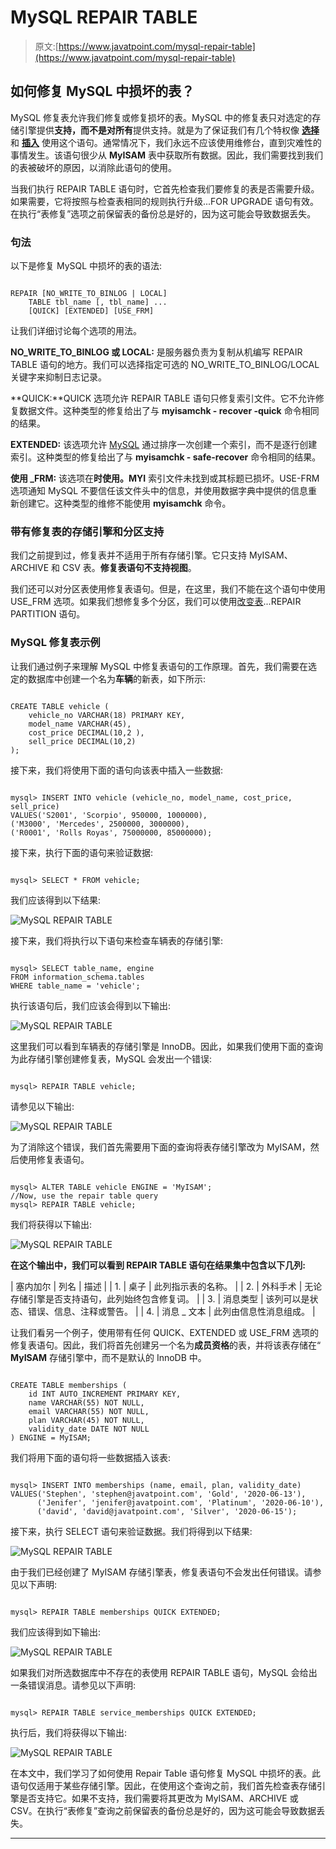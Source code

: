 # MySQL REPAIR TABLE

> 原文:[https://www.javatpoint.com/mysql-repair-table](https://www.javatpoint.com/mysql-repair-table)

## 如何修复 MySQL 中损坏的表？

MySQL 修复表允许我们修复或修复损坏的表。MySQL 中的修复表只对选定的存储引擎提供**支持，而不是对所有**提供支持。就是为了保证我们有几个特权像 **[选择](https://www.javatpoint.com/mysql-select)** 和 **[插入](https://www.javatpoint.com/mysql-insert)** 使用这个语句。通常情况下，我们永远不应该使用维修台，直到灾难性的事情发生。该语句很少从 **MyISAM** 表中获取所有数据。因此，我们需要找到我们的表被破坏的原因，以消除此语句的使用。

当我们执行 REPAIR TABLE 语句时，它首先检查我们要修复的表是否需要升级。如果需要，它将按照与检查表相同的规则执行升级...FOR UPGRADE 语句有效。在执行“表修复”选项之前保留表的备份总是好的，因为这可能会导致数据丢失。

### 句法

以下是修复 MySQL 中损坏的表的语法:

```

REPAIR [NO_WRITE_TO_BINLOG | LOCAL]
    TABLE tbl_name [, tbl_name] ...
    [QUICK] [EXTENDED] [USE_FRM]

```

让我们详细讨论每个选项的用法。

**NO_WRITE_TO_BINLOG 或 LOCAL:** 是服务器负责为复制从机编写 REPAIR TABLE 语句的地方。我们可以选择指定可选的 NO_WRITE_TO_BINLOG/LOCAL 关键字来抑制日志记录。

**QUICK:**QUICK 选项允许 REPAIR TABLE 语句只修复索引文件。它不允许修复数据文件。这种类型的修复给出了与 **myisamchk - recover -quick** 命令相同的结果。

**EXTENDED:** 该选项允许 [MySQL](https://www.javatpoint.com/mysql-tutorial) 通过排序一次创建一个索引，而不是逐行创建索引。这种类型的修复给出了与 **myisamchk - safe-recover** 命令相同的结果。

**使用 _FRM:** 该选项在**时使用。MYI** 索引文件未找到或其标题已损坏。USE-FRM 选项通知 MySQL 不要信任该文件头中的信息，并使用数据字典中提供的信息重新创建它。这种类型的维修不能使用 **myisamchk** 命令。

### 带有修复表的存储引擎和分区支持

我们之前提到过，修复表并不适用于所有存储引擎。它只支持 MyISAM、ARCHIVE 和 CSV 表。**修复表语句不支持视图**。

我们还可以对分区表使用修复表语句。但是，在这里，我们不能在这个语句中使用 USE_FRM 选项。如果我们想修复多个分区，我们可以使用[改变表](https://www.javatpoint.com/mysql-alter-table)...REPAIR PARTITION 语句。

### MySQL 修复表示例

让我们通过例子来理解 MySQL 中修复表语句的工作原理。首先，我们需要在选定的数据库中创建一个名为**车辆**的新表，如下所示:

```

CREATE TABLE vehicle (
    vehicle_no VARCHAR(18) PRIMARY KEY,
    model_name VARCHAR(45),
    cost_price DECIMAL(10,2 ),
    sell_price DECIMAL(10,2)
);

```

接下来，我们将使用下面的语句向该表中插入一些数据:

```

mysql> INSERT INTO vehicle (vehicle_no, model_name, cost_price, sell_price) 
VALUES('S2001', 'Scorpio', 950000, 1000000),
('M3000', 'Mercedes', 2500000, 3000000),
('R0001', 'Rolls Royas', 75000000, 85000000);

```

接下来，执行下面的语句来验证数据:

```

mysql> SELECT * FROM vehicle;

```

我们应该得到以下结果:

![MySQL REPAIR TABLE](../Images/78270a0cc25a53fe1e63b1ddb36887a4.png)

接下来，我们将执行以下语句来检查车辆表的存储引擎:

```

mysql> SELECT table_name, engine 
FROM information_schema.tables 
WHERE table_name = 'vehicle';

```

执行该语句后，我们应该会得到以下输出:

![MySQL REPAIR TABLE](../Images/063dbbd1bc28ac03af7656809253a19a.png)

这里我们可以看到车辆表的存储引擎是 InnoDB。因此，如果我们使用下面的查询为此存储引擎创建修复表，MySQL 会发出一个错误:

```

mysql> REPAIR TABLE vehicle;

```

请参见以下输出:

![MySQL REPAIR TABLE](../Images/1ad71108404fcf9f5ee4f2e36897c1f6.png)

为了消除这个错误，我们首先需要用下面的查询将表存储引擎改为 MyISAM，然后使用修复表语句。

```

mysql> ALTER TABLE vehicle ENGINE = 'MyISAM';
//Now, use the repair table query 
mysql> REPAIR TABLE vehicle;

```

我们将获得以下输出:

![MySQL REPAIR TABLE](../Images/50116c6e0bc9a3cbd1291b1904b17f79.png)

**在这个输出中，我们可以看到 REPAIR TABLE 语句在结果集中包含以下几列:**

| 塞内加尔 | 列名 | 描述 |
| 1. | 桌子 | 此列指示表的名称。 |
| 2. | 外科手术 | 无论存储引擎是否支持语句，此列始终包含修复词。 |
| 3. | 消息类型 | 该列可以是状态、错误、信息、注释或警告。 |
| 4. | 消息 _ 文本 | 此列由信息性消息组成。 |

让我们看另一个例子，使用带有任何 QUICK、EXTENDED 或 USE_FRM 选项的修复表语句。因此，我们将首先创建另一个名为**成员资格**的表，并将该表存储在“ **MyISAM** 存储引擎中，而不是默认的 InnoDB 中。

```

CREATE TABLE memberships (
	id INT AUTO_INCREMENT PRIMARY KEY,
	name VARCHAR(55) NOT NULL,
	email VARCHAR(55) NOT NULL,
	plan VARCHAR(45) NOT NULL,
	validity_date DATE NOT NULL
) ENGINE = MyISAM; 

```

我们将用下面的语句将一些数据插入该表:

```

mysql> INSERT INTO memberships (name, email, plan, validity_date)
VALUES('Stephen', 'stephen@javatpoint.com', 'Gold', '2020-06-13'),
      ('Jenifer', 'jenifer@javatpoint.com', 'Platinum', '2020-06-10'),
      ('david', 'david@javatpoint.com', 'Silver', '2020-06-15');

```

接下来，执行 SELECT 语句来验证数据。我们将得到以下结果:

![MySQL REPAIR TABLE](../Images/3b460fe920e6122bde86a4ed139c4b72.png)

由于我们已经创建了 MyISAM 存储引擎表，修复表语句不会发出任何错误。请参见以下声明:

```

mysql> REPAIR TABLE memberships QUICK EXTENDED;

```

我们应该得到如下输出:

![MySQL REPAIR TABLE](../Images/274e70a1f50b2779cf091d0fe5679de1.png)

如果我们对所选数据库中不存在的表使用 REPAIR TABLE 语句，MySQL 会给出一条错误消息。请参见以下声明:

```

mysql> REPAIR TABLE service_memberships QUICK EXTENDED;

```

执行后，我们将获得以下输出:

![MySQL REPAIR TABLE](../Images/bb626d2452afe570051163db50bedaf5.png)

在本文中，我们学习了如何使用 Repair Table 语句修复 MySQL 中损坏的表。此语句仅适用于某些存储引擎。因此，在使用这个查询之前，我们首先检查表存储引擎是否支持它。如果不支持，我们需要将其更改为 MyISAM、ARCHIVE 或 CSV。在执行“表修复”查询之前保留表的备份总是好的，因为这可能会导致数据丢失。

* * *